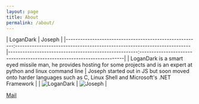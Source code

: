 ```yaml
---
layout: page
title: About
permalink: /about/
---
```


| LoganDark                                                                                                                       | Joseph                                                                                                                       |
|--------------------------------------------------------:-------------------------------------------------------------------------|------------------------------------------------------:-----------------------------------------------------------------------|
| LoganDark is a smart eyed missile man, he provides hosting for some projects and is an expert at python and linux command line  | Joseph started out in JS but soon moved onto harder languages such as C, Linux Shell and Microsoft's .NET Framework          |
| ![LoganDark](https://cdn.discordapp.com/attachments/188123545379930113/224156178685362176/4bbc64518065acebab6e3684218f47cd.jpg) | ![Joseph](https://cdn.discordapp.com/attachments/188123545379930113/224156300253200385/8867bd371af87a76f21e0c722f25cc0a.jpg) |

[Mail](mailto:joebean13@outlook.com)
